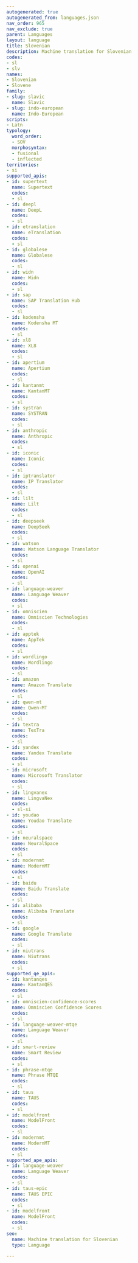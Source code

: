 ```yaml
---
autogenerated: true
autogenerated_from: languages.json
nav_order: 965
nav_exclude: true
parent: Languages
layout: language
title: Slovenian
description: Machine translation for Slovenian
codes:
- sl
- slv
names:
- Slovenian
- Slovene
family:
- slug: slavic
  name: Slavic
- slug: indo-european
  name: Indo-European
scripts:
- Latn
typology:
  word_order:
  - SOV
  morphosyntax:
  - fusional
  - inflected
territories:
- si
supported_apis:
- id: supertext
  name: Supertext
  codes:
  - sl
- id: deepl
  name: DeepL
  codes:
  - sl
- id: etranslation
  name: eTranslation
  codes:
  - sl
- id: globalese
  name: Globalese
  codes:
  - sl
- id: widn
  name: Widn
  codes:
  - sl
- id: sap
  name: SAP Translation Hub
  codes:
  - sl
- id: kodensha
  name: Kodensha MT
  codes:
  - sl
- id: xl8
  name: XL8
  codes:
  - sl
- id: apertium
  name: Apertium
  codes:
  - sl
- id: kantanmt
  name: KantanMT
  codes:
  - sl
- id: systran
  name: SYSTRAN
  codes:
  - sl
- id: anthropic
  name: Anthropic
  codes:
  - sl
- id: iconic
  name: Iconic
  codes:
  - sl
- id: iptranslator
  name: IP Translator
  codes:
  - sl
- id: lilt
  name: Lilt
  codes:
  - sl
- id: deepseek
  name: DeepSeek
  codes:
  - sl
- id: watson
  name: Watson Language Translator
  codes:
  - sl
- id: openai
  name: OpenAI
  codes:
  - sl
- id: language-weaver
  name: Language Weaver
  codes:
  - sl
- id: omniscien
  name: Omniscien Technologies
  codes:
  - sl
- id: apptek
  name: AppTek
  codes:
  - sl
- id: wordlingo
  name: Wordlingo
  codes:
  - sl
- id: amazon
  name: Amazon Translate
  codes:
  - sl
- id: qwen-mt
  name: Qwen-MT
  codes:
  - sl
- id: textra
  name: TexTra
  codes:
  - sl
- id: yandex
  name: Yandex Translate
  codes:
  - sl
- id: microsoft
  name: Microsoft Translator
  codes:
  - sl
- id: lingvanex
  name: LingvaNex
  codes:
  - sl-si
- id: youdao
  name: Youdao Translate
  codes:
  - sl
- id: neuralspace
  name: NeuralSpace
  codes:
  - sl
- id: modernmt
  name: ModernMT
  codes:
  - sl
- id: baidu
  name: Baidu Translate
  codes:
  - sl
- id: alibaba
  name: Alibaba Translate
  codes:
  - sl
- id: google
  name: Google Translate
  codes:
  - sl
- id: niutrans
  name: Niutrans
  codes:
  - sl
supported_qe_apis:
- id: kantanqes
  name: KantanQES
  codes:
  - sl
- id: omniscien-confidence-scores
  name: Omniscien Confidence Scores
  codes:
  - sl
- id: language-weaver-mtqe
  name: Language Weaver
  codes:
  - sl
- id: smart-review
  name: Smart Review
  codes:
  - sl
- id: phrase-mtqe
  name: Phrase MTQE
  codes:
  - sl
- id: taus
  name: TAUS
  codes:
  - sl
- id: modelfront
  name: ModelFront
  codes:
  - sl
- id: modernmt
  name: ModernMT
  codes:
  - sl
supported_ape_apis:
- id: language-weaver
  name: Language Weaver
  codes:
  - sl
- id: taus-epic
  name: TAUS EPIC
  codes:
  - sl
- id: modelfront
  name: ModelFront
  codes:
  - sl
seo:
  name: Machine translation for Slovenian
  type: Language

---
```



